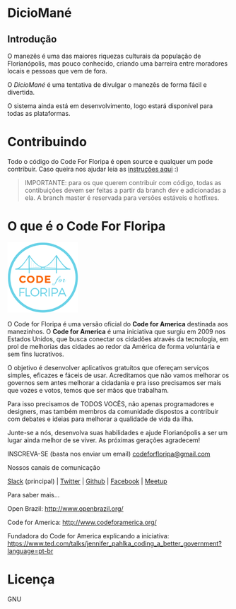 # DicioMané

## Introdução

O manezês é uma das maiores riquezas culturais da população de Florianópolis, mas pouco conhecido, criando uma barreira entre moradores locais e pessoas que vem de fora.

O *DicioMané* é uma tentativa de divulgar o manezês de forma fácil e divertida.

O sistema ainda está em desenvolvimento, logo estará disponível para todas as
plataformas.

# Contribuindo

Todo o código do Code For Floripa é open source e qualquer um pode contribuir. Caso queira nos ajudar leia as [instruções aqui](CONTRIBUTING.md) :)

> IMPORTANTE: para os que querem contribuir com código, todas as contibuições devem ser feitas a partir da branch dev e adicionadas a ela. A branch master é reservada para versões estáveis e hotfixes.

# O que é o Code For Floripa

![Alt text](/doc-img/logo.png)

 O Code for Floripa é uma versão oficial do **Code for America** destinada aos manezinhos. O **Code for America** é uma iniciativa que surgiu em 2009 nos Estados Unidos, que busca conectar os cidadões através da tecnologia, em prol de melhorias das cidades ao redor da América de forma voluntária e sem fins lucrativos.

O objetivo é desenvolver aplicativos gratuítos que ofereçam serviços simples, eficazes e fáceis de usar. Acreditamos que não vamos melhorar os governos sem antes melhorar a cidadania e pra isso precisamos ser mais que vozes e votos, temos que ser mãos que trabalham.

Para isso precisamos de TODOS VOCÊS, não apenas programadores e designers, mas também membros da comunidade dispostos a contribuir com debates e ideias para melhorar a qualidade de vida da ilha.

Junte-se a nós, desenvolva suas habilidades e ajude Florianópolis a ser um lugar ainda melhor de se viver. As próximas gerações agradecem!

INSCREVA-SE (basta nos enviar um email)
codeforfloripa@gmail.com

Nossos canais de comunicação

[Slack](https://codeforfloripa.slack.com/) (principal) |  [Twitter](https://twitter.com/CodeForFloripa) |
[Github](https://github.com/CodeForFloripa) | 
[Facebook](https://www.facebook.com/CodeForFloripa/?fref=ts) |
[Meetup](http://www.meetup.com/pt-BR/Code-For-Floripa-Meetup/)

Para saber mais...

Open Brazil: http://www.openbrazil.org/

Code for America: http://www.codeforamerica.org/

Fundadora do Code for America explicando a iniciativa: https://www.ted.com/talks/jennifer_pahlka_coding_a_better_government?language=pt-br


# Licença

GNU
